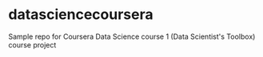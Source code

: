# datasciencecoursera
Sample repo for Coursera Data Science course 1 (Data Scientist's Toolbox) course project
